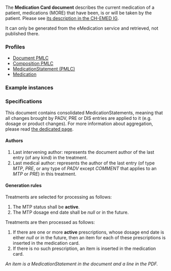 The **Medication Card document** describes the current medication of a patient, medications (MORE) that have been, is or will be taken by the patient. Please see [its description in the CH-EMED IG](http://fhir.ch/ig/ch-emed/medication-card-document.html).

It can only be generated from the eMedication service and retrieved, not published there.

### Profiles

* [Document PMLC](StructureDefinition-ch-emed-epr-document-medicationcard.html)
* [Composition PMLC](StructureDefinition-ch-emed-epr-composition-medicationcard.html)
* [MedicationStatement (PMLC)](StructureDefinition-ch-emed-epr-medicationstatement-card.html)
* [Medication](StructureDefinition-ch-emed-epr-medication.html)

### Example instances

### Specifications

This document contains consolidated MedicationStatements, meaning that all changes brought by PADV, PRE or DIS entries
are applied to it (e.g. dosage or product changes).
For more information about aggregation, please read [the dedicated page](aggregation.html).

#### Authors

1. Last intervening author: represents the document author of the last entry (of any kind) in the treatment.
2. Last medical author: represents the author of the last entry (of type _MTP_, _PRE_, or any type of _PADV_ except _COMMENT_ that applies to an _MTP_ or _PRE_) in this treatment.

#### Generation rules

Treatments are selected for processing as follows:

1. The MTP status shall be **active**.
2. The MTP dosage end date shall be *null* or in the future.

Treatments are then processed as follows:

1. If there are one or more **active** prescriptions, whose dosage end date is either *null* or in the future, then an item for each of these prescriptions is inserted in the medication card.
2. If there is no such prescription, an item is inserted in the medication card.

*An item is a MedicationStatement in the document and a line in the PDF.*

<!-- TODO draft elements that are references to other resources -->
